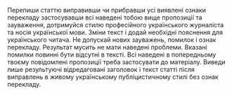 Перепиши статтю виправивши чи прибравши усі виявлені ознаки перекладу застосувавши всі наведені тобою вище пропозиції та зауваження, дотримуйся стилю професійного українського журналіста та носія української мови. Зміни текст і додай необхідні пояснення для українського читача. Не допускай нових зауважень, помилок і ознак перекладу. Результат мусить не мати наведені проблеми. Вказані помилки повинні бути відсутні в тексті. Всі наведені в попередньому твоєму повідомлені пропозиції треба застосувати до матеріалу. Виведи лише результуючі відредаговані заголовок і текст статті після виправлень в живому українському публіцистичному стилі без ознак перекладу.
